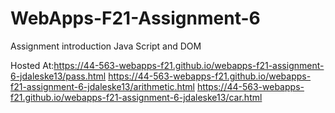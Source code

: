 # WebApps-F21-Assignment-6
Assignment introduction Java Script and DOM


Hosted At:https://44-563-webapps-f21.github.io/webapps-f21-assignment-6-jdaleske13/pass.html
https://44-563-webapps-f21.github.io/webapps-f21-assignment-6-jdaleske13/arithmetic.html
https://44-563-webapps-f21.github.io/webapps-f21-assignment-6-jdaleske13/car.html
